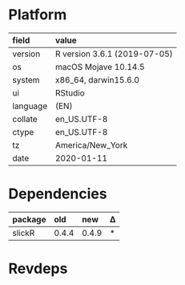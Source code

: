 # Platform

|field    |value                        |
|:--------|:----------------------------|
|version  |R version 3.6.1 (2019-07-05) |
|os       |macOS Mojave 10.14.5         |
|system   |x86_64, darwin15.6.0         |
|ui       |RStudio                      |
|language |(EN)                         |
|collate  |en_US.UTF-8                  |
|ctype    |en_US.UTF-8                  |
|tz       |America/New_York             |
|date     |2020-01-11                   |

# Dependencies

|package |old   |new   |Δ  |
|:-------|:-----|:-----|:--|
|slickR  |0.4.4 |0.4.9 |*  |

# Revdeps

